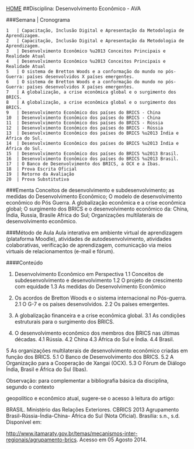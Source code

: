 [HOME](https://github.COM/Webschool-io/Ensino-Superior-de-Informatica-GRATUITO) 
##Disciplina: Desenvolvimento Econômico - AVA

###Semana | Cronograma
```
1	| Capacitação, Inclusão Digital e Apresentação da Metodologia de Aprendizagem.
2	| Capacitação, Inclusão Digital e Apresentação da Metodologia de Aprendizagem.
3	| Desenvolvimento Econômico %u2013 Conceitos Principais e Realidade Atual
4	| Desenvolvimento Econômico %u2013 Conceitos Principais e Realidade Atual
5	| O sistema de Bretton Woods e a conformação do mundo no pós-Guerra: países desenvolvidos X países emergentes.
6	| O sistema de Bretton Woods e a conformação do mundo no pós-Guerra: países desenvolvidos X países emergentes.
7	| A globalização, a crise econômica global e o surgimento dos BRICS.
8	| A globalização, a crise econômica global e o surgimento dos BRICS.
9	| Desenvolvimento Econômico dos países do BRICS - China
10	| Desenvolvimento Econômico dos países do BRICS - China
11	| Desenvolvimento Econômico dos países do BRICS - Rússia
12	| Desenvolvimento Econômico dos países do BRICS - Rússia
13	| Desenvolvimento Econômico dos países do BRICS %u2013 Índia e África do Sul.
14	| Desenvolvimento Econômico dos países do BRICS %u2013 Índia e África do Sul.
15	| Desenvolvimento Econômico dos países do BRICS %u2013 Brasil.
16	| Desenvolvimento Econômico dos países do BRICS %u2013 Brasil.
17	| O Banco de Desenvolvimento dos BRICS, a OCX e a Ibas.
18	| Prova Escrita Oficial
19	| Retorno da Avaliação
20	| Prova Substitutiva

```
###Ementa
Conceitos de desenvolvimento e subdesenvolvimento; as medidas do Desenvolvimento Econômico; O modelo de desenvolvimento econômico do Pós Guerra. A globalização econômica e a crise econômica global; O surgimento dos BRICS e o desenvolvimento econômico da: China, Índia, Russia, Brasile Africa do Sul; Organizações multilaterais de desenvolvimento econômico.

###Método de Aula
Aula interativa em ambiente virtual de aprendizagem (plataforma Moodle), atividades de autodesenvolvimento, atividades colaborativas, verificação de aprendizagem, comunicação via 
meios virtuais de relacionamentos (e-mail e fórum).

####Conteúdo
1. Desenvolvimento Econômico em Perspectiva
1.1 Conceitos de subdesenvolvimento e desenvolvimento
1.2 O projeto de crescimento com equidade
1.3 As medidas do Desenvolvimento Econômico

2. Os acordos de Bretton Woods e o sistema internacional no Pós-guerra.
2.1 O G-7 e os países desenvolvidos.
2.2 Os países emergentes.

3. A globalização financeira e a crise econômica global.
3.1 As condições estruturais para o surgimento dos BRICS.

4. O desenvolvimento econômico dos membros dos BRICS nas últimas décadas.
4.1 Rússia.
4.2 China
4.3 África do Sul e Índia.
4.4 Brasil.

5 As organizações multilaterais de desenvolvimento econômico criadas em função dos BRICS.
5.1 O Banco de Desenvolvimento dos BRICS.
5.2 A Organização para a Cooperação de Xangai (OCX).
5.3 O Fórum de Diálogo Índia, Brasil e África do Sul (Ibas).

Observação: para complementar a bibliografia básica da disciplina, segundo o contexto

geopolítico e econômico atual, sugere-se o acesso à leitura do artigo:

BRASIL. Ministério das Relações Exteriores. CBRICS 2013 Agrupamento Brasil-Rússia-Índia-China- África do Sul (Nota Oficial). Brasília: s.n., s.d. Disponível em:

http://www.itamaraty.gov.br/temas/mecanismos-inter-regionais/agrupamento-brics. Acesso em 05 Agosto 2014.